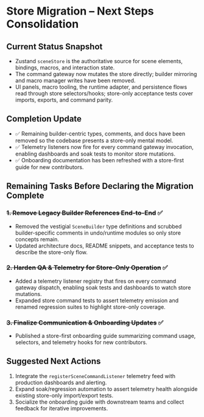 # Store Migration – Next Steps Consolidation

## Current Status Snapshot

-   Zustand `sceneStore` is the authoritative source for scene elements, bindings, macros, and interaction state.
-   The command gateway now mutates the store directly; builder mirroring and macro manager writes have been removed.
-   UI panels, macro tooling, the runtime adapter, and persistence flows read through store selectors/hooks; store-only acceptance tests cover imports, exports, and command parity.

## Completion Update

-   ✅ Remaining builder-centric types, comments, and docs have been removed so the codebase presents a store-only mental model.
-   ✅ Telemetry listeners now fire for every command gateway invocation, enabling dashboards and soak tests to monitor store mutations.
-   ✅ Onboarding documentation has been refreshed with a store-first guide for new contributors.

## Remaining Tasks Before Declaring the Migration Complete

### ~~1. Remove Legacy Builder References End-to-End~~ ✅

-   Removed the vestigial `SceneBuilder` type definitions and scrubbed builder-specific comments in undo/runtime modules so only store concepts remain.
-   Updated architecture docs, README snippets, and acceptance tests to describe the store-only flow.

### ~~2. Harden QA & Telemetry for Store-Only Operation~~ ✅

-   Added a telemetry listener registry that fires on every command gateway dispatch, enabling soak tests and dashboards to watch store mutations.
-   Expanded store command tests to assert telemetry emission and renamed regression suites to highlight store-only coverage.

### ~~3. Finalize Communication & Onboarding Updates~~ ✅

-   Published a store-first onboarding guide summarizing command usage, selectors, and telemetry hooks for new contributors.

## Suggested Next Actions

1. Integrate the `registerSceneCommandListener` telemetry feed with production dashboards and alerting.
2. Expand soak/regression automation to assert telemetry health alongside existing store-only import/export tests.
3. Socialize the onboarding guide with downstream teams and collect feedback for iterative improvements.

